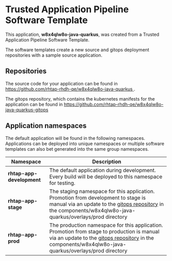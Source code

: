 # Trusted Application Pipeline Software Template

This application, **w8x4qlw8o-java-quarkus**, was created from a Trusted Application Pipeline Software Template.

The software templates create a new source and gitops deployment repositories with a sample source application. 

## Repositories

The source code for your application can be found in [https://github.com/rhtap-rhdh-qe/w8x4qlw8o-java-quarkus ](https://github.com/rhtap-rhdh-qe/w8x4qlw8o-java-quarkus ).
 
The gitops repository, which contains the kubernetes manifests for the application can be found in 
[https://github.com/rhtap-rhdh-qe/w8x4qlw8o-java-quarkus-gitops ](https://github.com/rhtap-rhdh-qe/w8x4qlw8o-java-quarkus-gitops ) 

## Application namespaces 

The default application will be found in the following namespaces. Applications can be deployed into unique namespaces or multiple software templates can also bet generated into the same group namespaces.  

|  Namespace   |  Description   |  
| -------- | -------- |   
| **rhtap-app-development** | The default application during development. Every build will be deployed to this namespace for testing. | 
| **rhtap-app-stage** | The staging namespace for this application. Promotion from development to stage is manual via an update to the [gitops repository](https://github.com/rhtap-rhdh-qe/w8x4qlw8o-java-quarkus-gitops ) in the components/w8x4qlw8o-java-quarkus/overlays/prod directory |  
| **rhtap-app-prod** | The production namespace for this application. Promotion from stage to production is manual via an update to the [gitops repository](https://github.com/rhtap-rhdh-qe/w8x4qlw8o-java-quarkus-gitops ) in the components/w8x4qlw8o-java-quarkus/overlays/prod directory | 